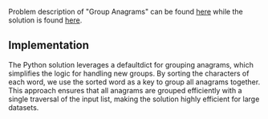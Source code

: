 Problem description of "Group Anagrams" can be found [here](https://leetcode.com/problems/group-anagrams/) while the solution is found [here](https://github.com/aurimas13/LeetCode-HackerRank-MAANG/blob/main/LeetCode/Python%20Solutions/Group%20Anagrams/group.py).

## Implementation

The Python solution leverages a defaultdict for grouping anagrams, which simplifies the logic for handling new groups. By sorting the characters of each word, we use the sorted word as a key to group all anagrams together. This approach ensures that all anagrams are grouped efficiently with a single traversal of the input list, making the solution highly efficient for large datasets.